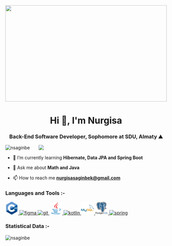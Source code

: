 <img width="100%" height="300px" src='https://media1.tenor.com/m/eGyuTQF1MNsAAAAd/aaaa.gif'>

<h1 align="center">Hi 👋, I'm Nurgisa</h1>
<h3 align="center">Back-End Software Developer, Sophomore at SDU, Almaty ⛰️</h3>
<img align="right" width="400" src='https://i.gifer.com/1uHR.gif'>

<p align="left"> <img src="https://komarev.com/ghpvc/?username=nsaginbe&label=wtf%20is%20this%20number&color=0e75b6&style=flat" alt="nsaginbe"/></p>

- 🌱 I’m currently learning **Hibernate, Data JPA and Spring Boot**

- 💬 Ask me about **Math and Java**

- 📫 How to reach me **nurgisasaginbek@gmail.com**

<h3 align="left">Languages and Tools :-</h3>
<p align="left"> <a href="https://www.w3schools.com/cpp/" target="_blank" rel="noreferrer"> <img src="https://raw.githubusercontent.com/devicons/devicon/master/icons/cplusplus/cplusplus-original.svg" alt="cplusplus" width="40" height="40"/> </a> <a href="https://www.figma.com/" target="_blank" rel="noreferrer"> <img src="https://www.vectorlogo.zone/logos/figma/figma-icon.svg" alt="figma" width="40" height="40"/> </a> <a href="https://git-scm.com/" target="_blank" rel="noreferrer"> <img src="https://www.vectorlogo.zone/logos/git-scm/git-scm-icon.svg" alt="git" width="40" height="40"/> </a> <a href="https://www.java.com" target="_blank" rel="noreferrer"> <img src="https://raw.githubusercontent.com/devicons/devicon/master/icons/java/java-original.svg" alt="java" width="40" height="40"/> </a> <a href="https://kotlinlang.org" target="_blank" rel="noreferrer"> <img src="https://www.vectorlogo.zone/logos/kotlinlang/kotlinlang-icon.svg" alt="kotlin" width="40" height="40"/> </a> <a href="https://www.mysql.com/" target="_blank" rel="noreferrer"> <img src="https://raw.githubusercontent.com/devicons/devicon/master/icons/mysql/mysql-original-wordmark.svg" alt="mysql" width="40" height="40"/> </a> <a href="https://www.postgresql.org" target="_blank" rel="noreferrer"> <img src="https://raw.githubusercontent.com/devicons/devicon/master/icons/postgresql/postgresql-original-wordmark.svg" alt="postgresql" width="40" height="40"/> </a> <a href="https://spring.io/" target="_blank" rel="noreferrer"> <img src="https://www.vectorlogo.zone/logos/springio/springio-icon.svg" alt="spring" width="40" height="40"/> </a> </p>

<h3>Statistical Data :-</h3>
<p><img align="center"
    src="https://github-readme-stats.vercel.app/api/top-langs?username=nsaginbe&show_icons=true&locale=en&bg_color=0d1117&text_color=ffffff&layout=compact"
    alt="nsaginbe" 
    bg_color=#808080/></p>
